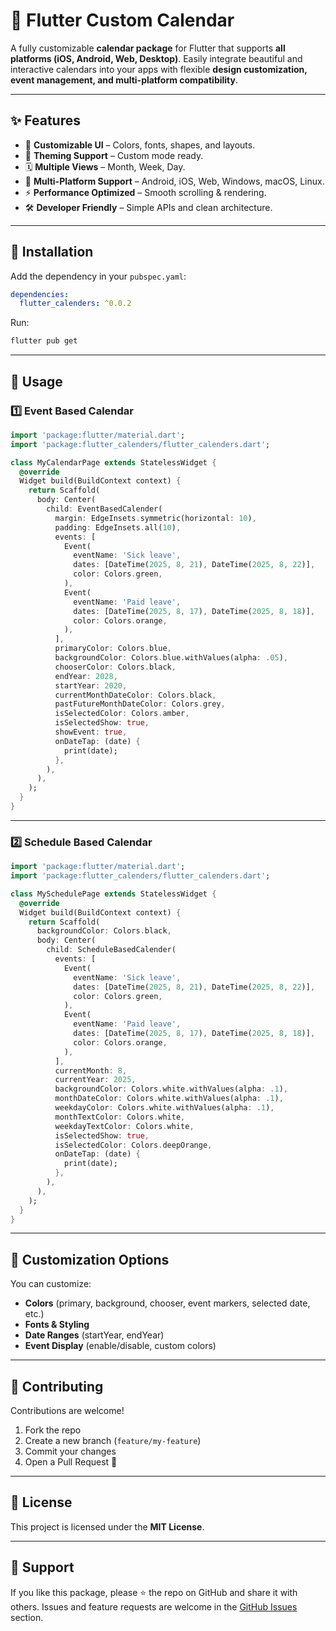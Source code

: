 # 📅 Flutter Custom Calendar

A fully customizable **calendar package** for Flutter that supports **all platforms (iOS, Android, Web, Desktop)**.
Easily integrate beautiful and interactive calendars into your apps with flexible **design customization, event management, and multi-platform compatibility**.

---

## ✨ Features

- 📆 **Customizable UI** – Colors, fonts, shapes, and layouts.
- 🎨 **Theming Support** – Custom mode ready.
- 🗓 **Multiple Views** – Month, Week, Day.
- 🔄 **Multi-Platform Support** – Android, iOS, Web, Windows, macOS, Linux.
- ⚡ **Performance Optimized** – Smooth scrolling & rendering.
- 🛠 **Developer Friendly** – Simple APIs and clean architecture.

---

## 🚀 Installation

Add the dependency in your `pubspec.yaml`:

```yaml
dependencies:
  flutter_calenders: ^0.0.2
```

Run:

```sh
flutter pub get
```

---

## 📖 Usage

### 1️⃣ Event Based Calendar

```dart
import 'package:flutter/material.dart';
import 'package:flutter_calenders/flutter_calenders.dart';

class MyCalendarPage extends StatelessWidget {
  @override
  Widget build(BuildContext context) {
    return Scaffold(
      body: Center(
        child: EventBasedCalender(
          margin: EdgeInsets.symmetric(horizontal: 10),
          padding: EdgeInsets.all(10),
          events: [
            Event(
              eventName: 'Sick leave',
              dates: [DateTime(2025, 8, 21), DateTime(2025, 8, 22)],
              color: Colors.green,
            ),
            Event(
              eventName: 'Paid leave',
              dates: [DateTime(2025, 8, 17), DateTime(2025, 8, 18)],
              color: Colors.orange,
            ),
          ],
          primaryColor: Colors.blue,
          backgroundColor: Colors.blue.withValues(alpha: .05),
          chooserColor: Colors.black,
          endYear: 2028,
          startYear: 2020,
          currentMonthDateColor: Colors.black,
          pastFutureMonthDateColor: Colors.grey,
          isSelectedColor: Colors.amber,
          isSelectedShow: true,
          showEvent: true,
          onDateTap: (date) {
            print(date);
          },
        ),
      ),
    );
  }
}
```

---

### 2️⃣ Schedule Based Calendar

```dart
import 'package:flutter/material.dart';
import 'package:flutter_calenders/flutter_calenders.dart';

class MySchedulePage extends StatelessWidget {
  @override
  Widget build(BuildContext context) {
    return Scaffold(
      backgroundColor: Colors.black,
      body: Center(
        child: ScheduleBasedCalender(
          events: [
            Event(
              eventName: 'Sick leave',
              dates: [DateTime(2025, 8, 21), DateTime(2025, 8, 22)],
              color: Colors.green,
            ),
            Event(
              eventName: 'Paid leave',
              dates: [DateTime(2025, 8, 17), DateTime(2025, 8, 18)],
              color: Colors.orange,
            ),
          ],
          currentMonth: 8,
          currentYear: 2025,
          backgroundColor: Colors.white.withValues(alpha: .1),
          monthDateColor: Colors.white.withValues(alpha: .1),
          weekdayColor: Colors.white.withValues(alpha: .1),
          monthTextColor: Colors.white,
          weekdayTextColor: Colors.white,
          isSelectedShow: true,
          isSelectedColor: Colors.deepOrange,
          onDateTap: (date) {
            print(date);
          },
        ),
      ),
    );
  }
}
```

---

## 🎨 Customization Options

You can customize:
- **Colors** (primary, background, chooser, event markers, selected date, etc.)
- **Fonts & Styling**
- **Date Ranges** (startYear, endYear)
- **Event Display** (enable/disable, custom colors)

---

## 🤝 Contributing

Contributions are welcome!
1. Fork the repo
2. Create a new branch (`feature/my-feature`)
3. Commit your changes
4. Open a Pull Request 🚀

---

## 📜 License

This project is licensed under the **MIT License**.

---

## 💙 Support

If you like this package, please ⭐ the repo on GitHub and share it with others.
Issues and feature requests are welcome in the [GitHub Issues](../../issues) section.

